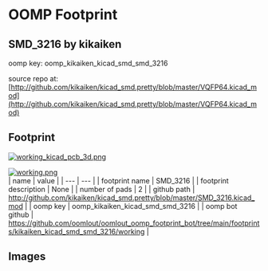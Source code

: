 # OOMP Footprint  
## SMD_3216  by kikaiken  
  
oomp key: oomp_kikaiken_kicad_smd_smd_3216  
  
source repo at: [http://github.com/kikaiken/kicad_smd.pretty/blob/master/VQFP64.kicad_mod](http://github.com/kikaiken/kicad_smd.pretty/blob/master/VQFP64.kicad_mod)  
## Footprint  
  
[![working_kicad_pcb_3d.png](working_kicad_pcb_3d_600.png)](working_kicad_pcb_3d.png)  
  
[![working.png](working_600.png)](working.png)  
| name | value | 
| --- | --- | 
| footprint name | SMD_3216 | 
| footprint description | None | 
| number of pads | 2 | 
| github path | http://github.com/kikaiken/kicad_smd.pretty/blob/master/SMD_3216.kicad_mod | 
| oomp key | oomp_kikaiken_kicad_smd_smd_3216 | 
| oomp bot github | https://github.com/oomlout/oomlout_oomp_footprint_bot/tree/main/footprints/kikaiken_kicad_smd_smd_3216/working | 
## Images  
